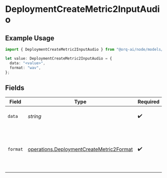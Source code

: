 # DeploymentCreateMetric2InputAudio

## Example Usage

```typescript
import { DeploymentCreateMetric2InputAudio } from "@orq-ai/node/models/operations";

let value: DeploymentCreateMetric2InputAudio = {
  data: "<value>",
  format: "wav",
};
```

## Fields

| Field                                                                                                | Type                                                                                                 | Required                                                                                             | Description                                                                                          |
| ---------------------------------------------------------------------------------------------------- | ---------------------------------------------------------------------------------------------------- | ---------------------------------------------------------------------------------------------------- | ---------------------------------------------------------------------------------------------------- |
| `data`                                                                                               | *string*                                                                                             | :heavy_check_mark:                                                                                   | Base64 encoded audio data.                                                                           |
| `format`                                                                                             | [operations.DeploymentCreateMetric2Format](../../models/operations/deploymentcreatemetric2format.md) | :heavy_check_mark:                                                                                   | The format of the encoded audio data. Currently supports `wav` and `mp3`.                            |